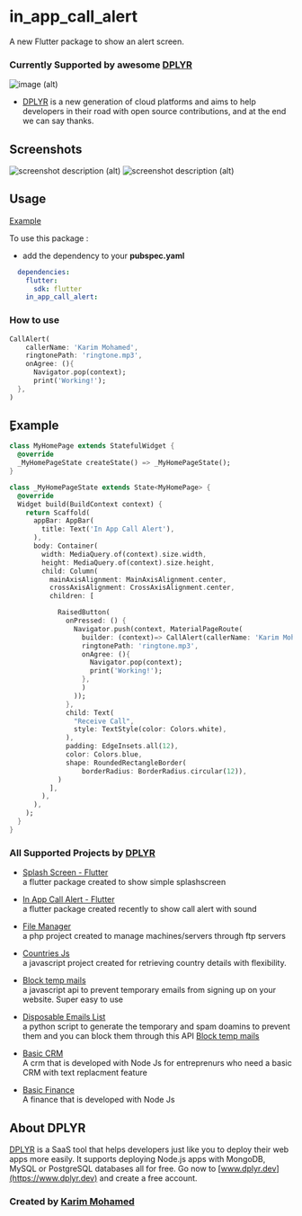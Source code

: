 # in_app_call_alert

A new Flutter package to show an alert screen.

### Currently Supported by awesome [DPLYR](https://dplyr.dev)
![image (alt)](https://i.imgur.com/D1WG1Bo.png&s=50)
* [DPLYR](https://dplyr.dev) is a new generation of cloud platforms and aims to help developers in their road with open source contributions, and at the end we can say thanks.

## Screenshots
![screenshot description (alt)](screenshot1.png)
![screenshot description (alt)](screenshot2.png)


## Usage

[Example](https://github.com/KarimMohamed20/InAppCallAlert/blob/master/example/lib/main.dart)

To use this package :

* add the dependency to your **pubspec.yaml**

``` yaml
  dependencies:
    flutter:
      sdk: flutter
    in_app_call_alert:
```

### How to use

``` dart
CallAlert(
    callerName: 'Karim Mohamed',
    ringtonePath: 'ringtone.mp3',
    onAgree: (){
      Navigator.pop(context);
      print('Working!');
  },
)
```

## ِExample

``` dart
class MyHomePage extends StatefulWidget {
  @override
  _MyHomePageState createState() => _MyHomePageState();
}

class _MyHomePageState extends State<MyHomePage> {
  @override
  Widget build(BuildContext context) {
    return Scaffold(
      appBar: AppBar(
        title: Text('In App Call Alert'),
      ),
      body: Container(
        width: MediaQuery.of(context).size.width,
        height: MediaQuery.of(context).size.height,
        child: Column(
          mainAxisAlignment: MainAxisAlignment.center,
          crossAxisAlignment: CrossAxisAlignment.center,
          children: [

            RaisedButton(
              onPressed: () {
                Navigator.push(context, MaterialPageRoute(
                  builder: (context)=> CallAlert(callerName: 'Karim Mohamed',
                  ringtonePath: 'ringtone.mp3',
                  onAgree: (){
                    Navigator.pop(context);
                    print('Working!');
                  },
                  )
                ));
              },
              child: Text(
                "Receive Call",
                style: TextStyle(color: Colors.white),
              ),
              padding: EdgeInsets.all(12),
              color: Colors.blue,
              shape: RoundedRectangleBorder(
                  borderRadius: BorderRadius.circular(12)),
            )
          ],
        ),
      ),
    );
  }
}
```


### All Supported Projects by [DPLYR](https://dplyr.dev)
* [Splash Screen - Flutter](https://github.com/DPLYR-dev/SplashScreenFlutterPackage)
  <br> a flutter package created to show simple splashscreen

* [In App Call Alert - Flutter](https://github.com/DPLYR-dev/InAppCallAlert)
  <br> a flutter package created recently to show call alert with sound

* [File Manager](https://github.com/DPLYR-dev/file-manager)
  <br> a php project created to manage machines/servers through ftp servers
  
* [Countries Js](https://github.com/DPLYR-dev/file-manager)
  <br> a javascript project created for retrieving country details with flexibility.
  
* [Block temp mails](https://github.com/DPLYR-dev/block-temp-emails)
  <br> a javascript api to prevent temporary emails from signing up on your website. Super easy to use
  
* [Disposable Emails List](https://github.com/DPLYR-dev/disposable-emails-list-domains-spam)
  <br> a python script to generate the temporary and spam doamins to prevent them and you can block them through this API [Block temp mails](https://github.com/DPLYR-dev/block-temp-emails)

* [Basic CRM](https://github.com/DPLYR-dev/basic-crm)
  <br> A crm that is developed with Node Js for entreprenurs who need a basic CRM with text replacment feature
  
* [Basic Finance](https://github.com/DPLYR-dev/basic-finance)
  <br> A finance that is developed with Node Js

## About DPLYR
[DPLYR](https://www.dplyr.dev) is a SaaS tool that helps developers just like you to deploy their web apps more easily. It supports deploying Node.js apps with MongoDB, MySQL or PostgreSQL databases all for free. Go now  to [www.dplyr.dev](https://www.dplyr.dev) and create a free account.


### Created by [Karim Mohamed](https://github.com/KarimMohamed20)
